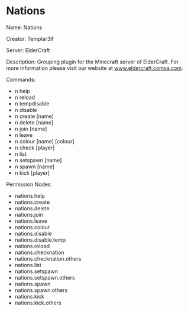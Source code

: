 Nations
=======

Name: Nations

Creator: Templar3lf

Server: ElderCraft

Description: Grouping plugin for the Minecraft server of ElderCraft. For more information please visit our website at www.eldercraft.comxa.com.

Commands:

- n help
- n reload
- n tempdisable
- n disable
- n create [name]
- n delete [name]
- n join [name]
- n leave
- n colour [name] [colour]
- n check [player]
- n list
- n setspawn [name]
- n spawn [name]
- n kick [player]

Permission Nodes:

- nations.help
- nations.create
- nations.delete
- nations.join
- nations.leave
- nations.colour
- nations.disable
- nations.disable.temp
- nations.reload
- nations.checknation
- nations.checknation.others
- nations.list
- nations.setspawn
- nations.setspawn.others
- nations.spawn
- nations.spawn.others
- nations.kick
- nations.kick.others
